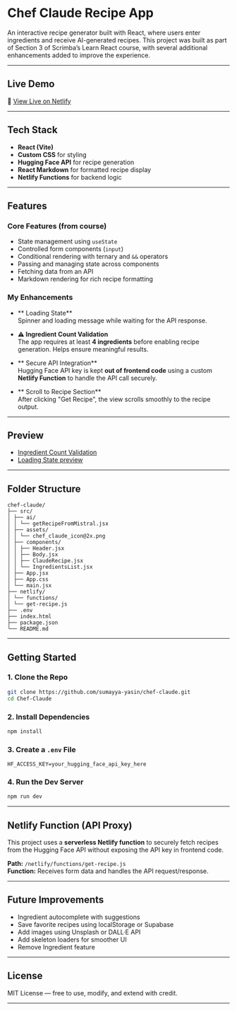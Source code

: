 #  Chef Claude Recipe App

An interactive recipe generator built with React, where users enter ingredients and receive AI-generated recipes. This project was built as part of Section 3 of Scrimba’s Learn React course, with several additional enhancements added to improve the experience.

---

##  Live Demo  
🔗 [View Live on Netlify](https://chefclaude-ai.netlify.app/)

---

##  Tech Stack  
- **React (Vite)**
- **Custom CSS** for styling  
- **Hugging Face API** for recipe generation  
- **React Markdown** for formatted recipe display  
- **Netlify Functions** for backend logic  


---

##  Features

###  Core Features (from course)
- State management using `useState`
- Controlled form components (`input`)
- Conditional rendering with ternary and `&&` operators
- Passing and managing state across components
- Fetching data from an API
- Markdown rendering for rich recipe formatting

###  My Enhancements
- ** Loading State**  
  Spinner and loading message while waiting for the API response.

- **⚠ Ingredient Count Validation**  
  The app requires at least **4 ingredients** before enabling recipe generation. Helps ensure meaningful results.

- ** Secure API Integration**  
  Hugging Face API key is kept **out of frontend code** using a custom **Netlify Function** to handle the API call securely.

- ** Scroll to Recipe Section**  
  After clicking "Get Recipe", the view scrolls smoothly to the recipe output.

---

##  Preview

- [Ingredient Count Validation](https://github.com/sumayya-yasin/chef-claude/blob/main/preview/ingredient_validation.PNG)
- [Loading State preview](https://github.com/sumayya-yasin/chef-claude/blob/main/preview/Loading_state_preview.PNG)

---

##  Folder Structure

```
chef-claude/
├── src/
│ ├── ai/
│ │ └── getRecipeFromMistral.jsx
│ ├── assets/
│ │ └── chef_claude_icon@2x.png
│ ├── components/
│ │ ├── Header.jsx
│ │ ├── Body.jsx
│ │ ├── ClaudeRecipe.jsx
│ │ └── IngredientsList.jsx
│ ├── App.jsx
│ ├── App.css
│ └── main.jsx
├── netlify/
│ └── functions/
│ └── get-recipe.js
├── .env
├── index.html
├── package.json
└── README.md
```

---

##  Getting Started

### 1. Clone the Repo

```bash
git clone https://github.com/sumayya-yasin/chef-claude.git
cd Chef-Claude
```

### 2. Install Dependencies

```bash
npm install
```

### 3. Create a `.env` File

```env
HF_ACCESS_KEY=your_hugging_face_api_key_here
```

### 4. Run the Dev Server

```bash
npm run dev
```

---

##  Netlify Function (API Proxy)

This project uses a **serverless Netlify function** to securely fetch recipes from the Hugging Face API without exposing the API key in frontend code.

**Path:** `/netlify/functions/get-recipe.js`  
**Function:** Receives form data and handles the API request/response.

---

##  Future Improvements

- Ingredient autocomplete with suggestions  
- Save favorite recipes using localStorage or Supabase  
- Add images using Unsplash or DALL·E API  
- Add skeleton loaders for smoother UI  
- Remove Ingredient feature

---

##  License

MIT License — free to use, modify, and extend with credit.

---
